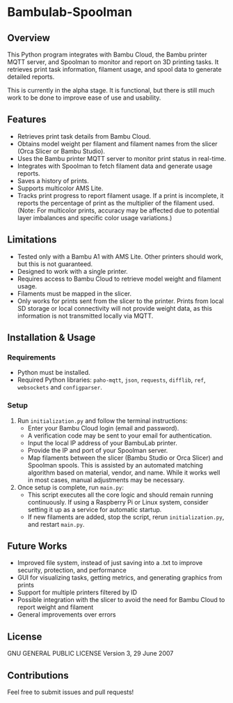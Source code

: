 # Bambulab-Spoolman

## Overview
This Python program integrates with Bambu Cloud, the Bambu printer MQTT server, and Spoolman to monitor and report on 3D printing tasks. It retrieves print task information, filament usage, and spool data to generate detailed reports. 

This is currently in the alpha stage. It is functional, but there is still much work to be done to improve ease of use and usability.

## Features
- Retrieves print task details from Bambu Cloud.
- Obtains model weight per filament and filament names from the slicer (Orca Slicer or Bambu Studio).
- Uses the Bambu printer MQTT server to monitor print status in real-time.
- Integrates with Spoolman to fetch filament data and generate usage reports.
- Saves a history of prints.
- Supports multicolor AMS Lite.
- Tracks print progress to report filament usage. If a print is incomplete, it reports the percentage of print as the multiplier of the filament used. (Note: For multicolor prints, accuracy may be affected due to potential layer imbalances and specific color usage variations.)

## Limitations
- Tested only with a Bambu A1 with AMS Lite. Other printers should work, but this is not guaranteed.
- Designed to work with a single printer.
- Requires access to Bambu Cloud to retrieve model weight and filament usage.
- Filaments must be mapped in the slicer.
- Only works for prints sent from the slicer to the printer. Prints from local SD storage or local connectivity will not provide weight data, as this information is not transmitted locally via MQTT.

## Installation & Usage
### Requirements
- Python must be installed.
- Required Python libraries: `paho-mqtt`, `json`, `requests`, `difflib`, `ref`, `websockets` and `configparser`.

### Setup
1. Run `initialization.py` and follow the terminal instructions:
   - Enter your Bambu Cloud login (email and password).
   - A verification code may be sent to your email for authentication.
   - Input the local IP address of your BambuLab printer.
   - Provide the IP and port of your Spoolman server.
   - Map filaments between the slicer (Bambu Studio or Orca Slicer) and Spoolman spools. This is assisted by an automated matching algorithm based on material, vendor, and name. While it works well in most cases, manual adjustments may be necessary.
2. Once setup is complete, run `main.py`:
   - This script executes all the core logic and should remain running continuously. If using a Raspberry Pi or Linux system, consider setting it up as a service for automatic startup.
   - If new filaments are added, stop the script, rerun `initialization.py`, and restart `main.py`.

## Future Works
- Improved file system, instead of just saving into a .txt to improve security, protection, and performance
- GUI for visualizing tasks, getting metrics, and generating graphics from prints
- Support for multiple printers filtered by ID
- Possible integration with the slicer to avoid the need for Bambu Cloud to report weight and filament
- General improvements over errors


## License
GNU GENERAL PUBLIC LICENSE
Version 3, 29 June 2007

## Contributions
Feel free to submit issues and pull requests!

